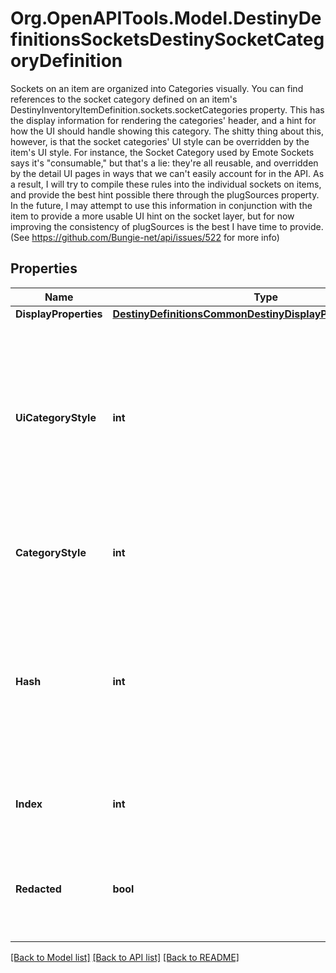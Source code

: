 # Org.OpenAPITools.Model.DestinyDefinitionsSocketsDestinySocketCategoryDefinition
Sockets on an item are organized into Categories visually.  You can find references to the socket category defined on an item's DestinyInventoryItemDefinition.sockets.socketCategories property.  This has the display information for rendering the categories' header, and a hint for how the UI should handle showing this category.  The shitty thing about this, however, is that the socket categories' UI style can be overridden by the item's UI style. For instance, the Socket Category used by Emote Sockets says it's \"consumable,\" but that's a lie: they're all reusable, and overridden by the detail UI pages in ways that we can't easily account for in the API.  As a result, I will try to compile these rules into the individual sockets on items, and provide the best hint possible there through the plugSources property. In the future, I may attempt to use this information in conjunction with the item to provide a more usable UI hint on the socket layer, but for now improving the consistency of plugSources is the best I have time to provide. (See https://github.com/Bungie-net/api/issues/522 for more info)

## Properties

Name | Type | Description | Notes
------------ | ------------- | ------------- | -------------
**DisplayProperties** | [**DestinyDefinitionsCommonDestinyDisplayPropertiesDefinition**](DestinyDefinitionsCommonDestinyDisplayPropertiesDefinition.md) |  | [optional] 
**UiCategoryStyle** | **int** | A string hinting to the game&#39;s UI system about how the sockets in this category should be displayed.  BNet doesn&#39;t use it: it&#39;s up to you to find valid values and make your own special UI if you want to honor this category style. | [optional] 
**CategoryStyle** | **int** | Same as uiCategoryStyle, but in a more usable enumeration form. | [optional] 
**Hash** | **int** | The unique identifier for this entity. Guaranteed to be unique for the type of entity, but not globally.  When entities refer to each other in Destiny content, it is this hash that they are referring to. | [optional] 
**Index** | **int** | The index of the entity as it was found in the investment tables. | [optional] 
**Redacted** | **bool** | If this is true, then there is an entity with this identifier/type combination, but BNet is not yet allowed to show it. Sorry! | [optional] 

[[Back to Model list]](../README.md#documentation-for-models) [[Back to API list]](../README.md#documentation-for-api-endpoints) [[Back to README]](../README.md)

